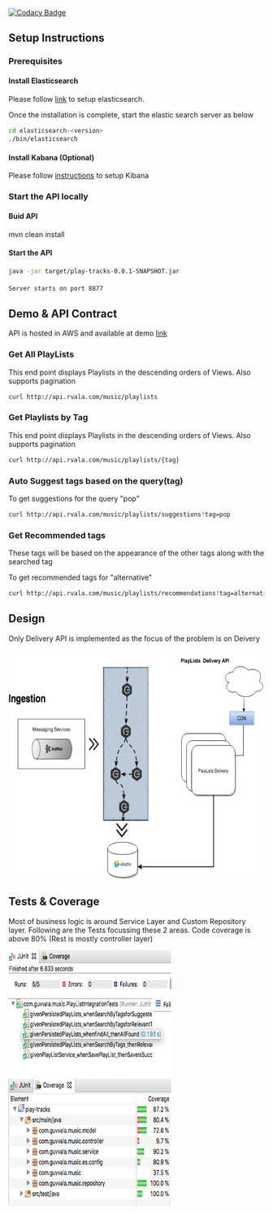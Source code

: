 [![Codacy Badge](https://api.codacy.com/project/badge/Grade/4893b41e6b514601890f8b06e43444ba)](https://www.codacy.com/app/rsguvvala/playlists?utm_source=github.com&amp;utm_medium=referral&amp;utm_content=rsguvvala/playlists&amp;utm_campaign=Badge_Grade)

## Setup Instructions

### Prerequisites

#### Install Elasticsearch

Please follow [link](https://www.elastic.co/guide/en/elasticsearch/guide/master/running-elasticsearch.html) to setup elasticsearch.

Once the installation is complete, start the elastic search server as below

``` bash
cd elasticsearch-<version>
./bin/elasticsearch 
```

#### Install Kabana (Optional)

Please follow [instructions](https://www.elastic.co/guide/en/kibana/current/setup.html) to setup Kibana

### Start the API locally

#### Buid API

mvn clean install

#### Start the API

``` bash
java -jar target/play-tracks-0.0.1-SNAPSHOT.jar

Server starts on port 8877
```

## Demo & API Contract

API is hosted in AWS and available at demo [link](http://api.rvala.com/)

### Get All PlayLists

This end point displays Playlists in the descending orders of Views.
Also supports pagination

``` bash
curl http://api.rvala.com/music/playlists

```

### Get Playlists by Tag

This end point displays Playlists in the descending orders of Views.
Also supports pagination
``` bash
curl http://api.rvala.com/music/playlists/{tag}

```
### Auto Suggest tags based on the query(tag)

To get suggestions for the query "pop"
``` bash
curl http://api.rvala.com/music/playlists/suggestions?tag=pop

```

### Get Recommended tags 
These tags will be based on the appearance of the other tags along with the searched tag

To get recommended tags for "alternative"
``` bash
curl http://api.rvala.com/music/playlists/recommendations?tag=alternative

```

## Design

Only Delivery API is implemented as the focus of the problem is on Deivery

<p align="center">
  <img src="./PlayLists%20Design.png" alt="Tests"
       width="654" height="450">
</p>

## Tests & Coverage

Most of business logic is around Service Layer and Custom Repository layer. Following are the Tests focussing these 2 areas.
Code coverage is above 80% (Rest is mostly controller layer)

<p align="left">
  <img src="./static/play_lists_tests.png" alt="Tests"
       width="320" height="250">
  <img src="./static/play_lists_code_coverage.png" alt="Coverage"
       width="320" height="250">
</p>
